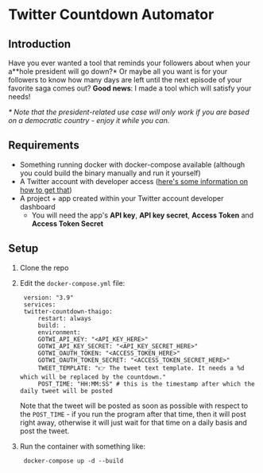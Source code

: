 # Twitter Countdown Automator

## Introduction

Have you ever wanted a tool that reminds your followers about when your a\*\*hole president will go down?\* Or maybe all you want is for your followers to know how many days are left until the next episode of your favorite saga comes out? **Good news**: I made a tool which will satisfy your needs!

*\* Note that the president-related use case will only work if you are based on a democratic country - enjoy it while you can.*

## Requirements

- Something running docker with docker-compose available (although you could build the binary manually and run it yourself)
- A Twitter account with developer access ([here's some information on how to get that](https://developer.twitter.com/en/support/twitter-api/developer-account))
- A project + app created within your Twitter account developer dashboard
  - You will need the app's **API key**, **API key secret**, **Access Token** and **Access Token Secret**
## Setup

1. Clone the repo
2. Edit the `docker-compose.yml` file:

        version: "3.9"
        services:
        twitter-countdown-thaigo:
            restart: always
            build: .
            environment:
            GOTWI_API_KEY: "<API_KEY_HERE>"
            GOTWI_API_KEY_SECRET: "<API_KEY_SECRET_HERE>"
            GOTWI_OAUTH_TOKEN: "<ACCESS_TOKEN_HERE>"
            GOTWI_OAUTH_TOKEN_SECRET: "<ACCESS_TOKEN_SECRET_HERE>"
            TWEET_TEMPLATE: "👉 The tweet text template. It needs a %d which will be replaced by the countdown."
            POST_TIME: "HH:MM:SS" # this is the timestamp after which the daily tweet will be posted

    Note that the tweet will be posted as soon as possible with respect to the `POST_TIME` - if you run the program after that time, then it will post right away, otherwise it will just wait for that time on a daily basis and post the tweet. 

3. Run the container with something like:

        docker-compose up -d --build

